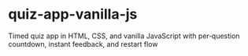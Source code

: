 # quiz-app-vanilla-js
Timed quiz app in HTML, CSS, and vanilla JavaScript with per‑question countdown, instant feedback, and restart flow
